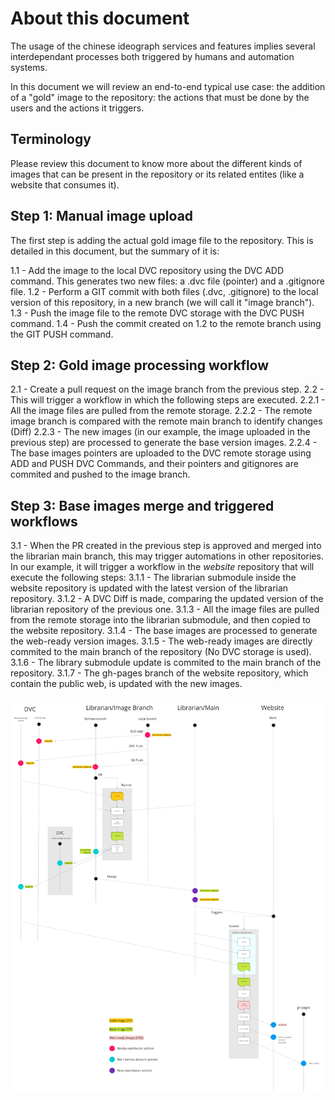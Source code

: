 # About this document

The usage of the chinese ideograph services and features implies several interdependant processes both triggered by humans and automation systems.

In this document we will review an end-to-end typical use case: the addition of a "gold" image to the repository: the actions that must be done by the users and the actions it triggers.

## Terminology

Please review this document to know more about the different kinds of images that can be present in the repository or its related entites (like a website that consumes it).

## Step 1: Manual image upload

The first step is adding the actual gold image file to the repository. This is detailed in this document, but the summary of it is:

1.1 - Add the image to the local DVC repository using the DVC ADD command. This generates two new files: a .dvc file (pointer) and a .gitignore file.
1.2 - Perform a GIT commit with both files (.dvc, .gitignore) to the local version of this repository, in a new branch (we will call it "image branch").
1.3 - Push the image file to the remote DVC storage with the DVC PUSH command.
1.4 - Push the commit created on 1.2 to the remote branch using the GIT PUSH command.

## Step 2: Gold image processing workflow

2.1 - Create a pull request on the image branch from the previous step.
2.2 - This will trigger a workflow in which the following steps are executed.
  2.2.1 - All the image files are pulled from the remote storage.
  2.2.2 - The remote image branch is compared with the remote main branch to identify changes (Diff)
  2.2.3 - The new images (in our example, the image uploaded in the previous step) are processed to generate the base version images.
  2.2.4 - The base images pointers are uploaded to the DVC remote storage using ADD and PUSH DVC Commands, and their pointers and gitignores are commited and pushed to the image branch.
  
## Step 3: Base images merge and triggered workflows

3.1 - When the PR created in the previous step is approved and merged into the librarian main branch, this may trigger automations in other repositories. In our example, it will trigger a workflow in the _website_ repository that will execute the following steps:
  3.1.1 - The librarian submodule inside the website repository is updated with the latest version of the librarian repository.
  3.1.2 - A DVC Diff is made, comparing the updated version of the librarian repository of the previous one.
  3.1.3 - All the image files are pulled from the remote storage into the librarian submodule, and then copied to the website repository.
  3.1.4 - The base images are processed to generate the web-ready version images.
  3.1.5 - The web-ready images are directly commited to the main branch of the repository (No DVC storage is used).
  3.1.6 - The library submodule update is commited to the main branch of the repository.
  3.1.7 - The gh-pages branch of the website repository, which contain the public web, is updated with the new images.

![Gitflows diagram](gitflows.png)
